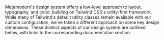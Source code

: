 Metamodern's design system offers a low-level approach to layout, typography, and color, building on Tailwind CSS's utility-first framework. While many of Tailwind's default utility classes remain available with our custom configuration, we've taken a different approach on some key design dimensions. These distinct aspects of our design system are outlined below, with links to the corresponding documentation section.
